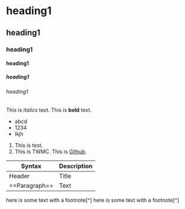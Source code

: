 # heading1
## heading1
### heading1
#### heading1
##### heading1
###### heading1
This is *italics* text.
This is **bold** text.
- abcd
- 1234
- lkjh
1. This is test.
2. This is TWMC.
This is [Github](https://www.markdownguide.org/cheat-sheet/).

| Syntax | Description |
| ----------- | ----------- |
| Header | Title |
| ==Paragraph== | Text |

here is some text with a footnote[^]
here is some text with a footnote[^]
